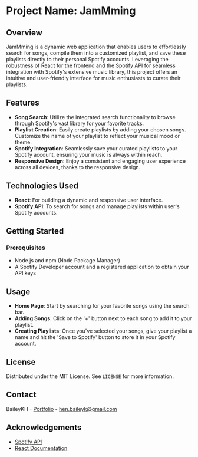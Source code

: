 # Project Name: JamMming

## Overview
JamMming is a dynamic web application that enables users to effortlessly search for songs, compile them into a customized playlist, and save these playlists directly to their personal Spotify accounts. Leveraging the robustness of React for the frontend and the Spotify API for seamless integration with Spotify's extensive music library, this project offers an intuitive and user-friendly interface for music enthusiasts to curate their playlists.

## Features
- **Song Search**: Utilize the integrated search functionality to browse through Spotify's vast library for your favorite tracks.
- **Playlist Creation**: Easily create playlists by adding your chosen songs. Customize the name of your playlist to reflect your musical mood or theme.
- **Spotify Integration**: Seamlessly save your curated playlists to your Spotify account, ensuring your music is always within reach.
- **Responsive Design**: Enjoy a consistent and engaging user experience across all devices, thanks to the responsive design.

## Technologies Used
- **React**: For building a dynamic and responsive user interface.
- **Spotify API**: To search for songs and manage playlists within user's Spotify accounts.

## Getting Started

### Prerequisites
- Node.js and npm (Node Package Manager)
- A Spotify Developer account and a registered application to obtain your API keys

## Usage
- **Home Page**: Start by searching for your favorite songs using the search bar.
- **Adding Songs**: Click on the '+' button next to each song to add it to your playlist.
- **Creating Playlists**: Once you've selected your songs, give your playlist a name and hit the 'Save to Spotify' button to store it in your Spotify account.

## License
Distributed under the MIT License. See `LICENSE` for more information.

## Contact
BaileyKH - [Portfolio](https://baileykh.dev/) - hen.baileyk@gmail.com

## Acknowledgements
- [Spotify API](https://developer.spotify.com/documentation/web-api/)
- [React Documentation](https://reactjs.org/docs/getting-started.html)
